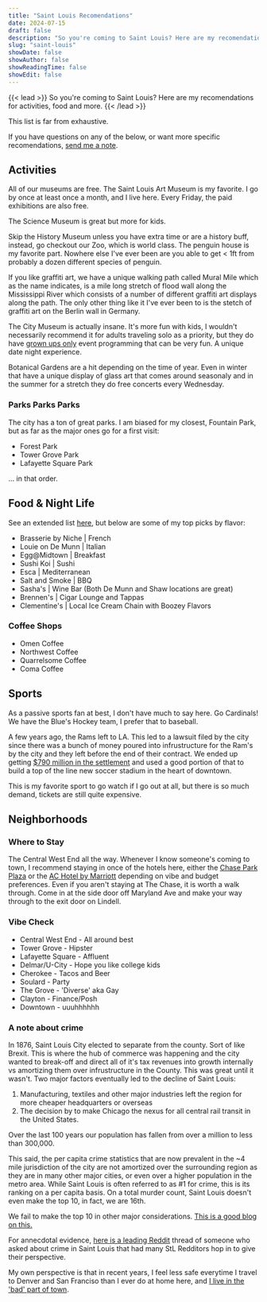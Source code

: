 ```yaml
---
title: "Saint Louis Recomendations"
date: 2024-07-15
draft: false
description: "So you're coming to Saint Louis? Here are my recomendations for activities, food and more."
slug: "saint-louis"
showDate: false
showAuthor: false
showReadingTime: false
showEdit: false
---
```


{{< lead >}}
So you're coming to Saint Louis? Here are my recomendations for activities, food and more.
{{< /lead >}}

This list is far from exhaustive. 

If you have questions on any of the below, or want more specific recomendations, [send me a note](mailto:me@benjmainbanderson.com).

## Activities
All of our museums are free. The Saint Louis Art Museum is my favorite. I go by once at least once a month, and I live here. Every Friday, the paid exhibitions are also free.

The Science Museum is great but more for kids. 

Skip the History Museum unless you have extra time or are a history buff, instead, go checkout our Zoo, which is world class. The penguin house is my favorite part. Nowhere else I've ever been are you able to get < 1ft from probably a dozen different species of penguin. 

If you like graffiti art, we have a unique walking path called Mural Mile which as the name indicates, is a mile long stretch of flood wall along the Mississippi River which consists of a number of different graffiti art displays along the path. The only other thing like it I've ever been to is the stetch of graffiti art on the Berlin wall in Germany. 

The City Museum is actually insane. It's more fun with kids, I wouldn't necessarily recommend it for adults traveling solo as a priority, but they do have [grown ups only](https://citymuseum.org/accordion/for-adults/) event programming that can be very fun. A unique date night experience. 

Botanical Gardens are a hit depending on the time of year. Even in winter that have a unique display of glass art that comes around seasonaly and in the summer for a stretch they do free concerts every Wednesday.

### Parks Parks Parks
The city has a ton of great parks. I am biased for my closest, Fountain Park, but as far as the major ones go for a first visit:
- Forest Park
- Tower Grove Park
- Lafayette Square Park 

... in that order. 

## Food & Night Life
See an extended list [here](https://www.google.com/maps/d/u/1/edit?mid=1iq8ZkZG8LiC_G-RWJXAcsaAourFFAew&usp=sharing), but below are some of my top picks by flavor:

- Brasserie by Niche | French
- Louie on De Munn | Italian
- Egg@Midtown | Breakfast 
- Sushi Koi | Sushi
- Esca | Mediterranean
- Salt and Smoke | BBQ
- Sasha's | Wine Bar (Both De Munn and Shaw locations are great)
- Brennen's | Cigar Lounge and Tappas
- Clementine's | Local Ice Cream Chain with Boozey Flavors

### Coffee Shops
- Omen Coffee 
- Northwest Coffee
- Quarrelsome Coffee
- Coma Coffee


## Sports
As a passive sports fan at best, I don't have much to say here. Go Cardinals! We have the Blue's Hockey team, I prefer that to baseball. 

A few years ago, the Rams left to LA. This led to a lawsuit filed by the city since there was a bunch of money poured into infrustructure for the Ram's by the city and they left before the end of their contract. We ended up getting [$790 million in the settlement](https://www.nfl.com/news/790m-settlement-reached-in-lawsuit-over-rams-st-louis-departure) and used a good portion of that to build a top of the line new soccer stadium in the heart of downtown. 

This is my favorite sport to go watch if I go out at all, but there is so much demand, tickets are still quite expensive. 

## Neighborhoods
### Where to Stay
The Central West End all the way. Whenever I know someone's coming to town, I recommend staying in once of the hotels here, either the [Chase Park Plaza](https://www.sonesta.com/royal-sonesta/mo/st-louis/chase-park-plaza-royal-sonesta-st-louis) or the [AC Hotel by Marriott](https://www.marriott.com/en-us/hotels/stlaw-ac-hotel-st-louis-central-west-end/overview/?scid=f2ae0541-1279-4f24-b197-a979c79310b0) depending on vibe and budget preferences. Even if you aren't staying at The Chase, it is worth a walk through. Come in at the side door off Maryland Ave and make your way through to the exit door on Lindell. 

### Vibe Check
- Central West End - All around best
- Tower Grove - Hipster
- Lafayette Square - Affluent
- Delmar/U-City - Hope you like college kids
- Cherokee - Tacos and Beer
- Soulard - Party
- The Grove - 'Diverse' aka Gay
- Clayton - Finance/Posh
- Downtown - uuuhhhhhh

### A note about crime
In 1876, Saint Louis City elected to separate from the county. Sort of like Brexit. This is where the hub of commerce was happening and the city wanted to break-off and direct all of it's tax revenues into growth internally vs amortizing them over infrustructure in the County. This was great until it wasn't. Two major factors eventually led to the decline of Saint Louis:
1) Manufacturing, textiles and other major industries left the region for more cheaper headquarters or overseas
2) The decision by to make Chicago the nexus for all central rail transit in the United States. 

Over the last 100 years our population has fallen from over a million to less than 300,000. 

This said, the per capita crime statistics that are now prevalent in the ~4 mile jurisdiction of the city are not amortized over the surrounding region as they are in many other major cities, or even over a higher population in the metro area. While Saint Louis is often referred to as #1 for crime, this is its ranking on a per capita basis. On a total murder count, Saint Louis doesn't even make the top 10, in fact, we are 16th. 

We fail to make the top 10 in other major considerations. [This is a good blog on this.](https://www.passsecurity.com/st-louis-crime-map-report/)

For annecdotal evidence, [here is a leading Reddit](https://www.reddit.com/r/SameGrassButGreener/comments/177ta9h/is_st_louis_really_as_dangerous_as_they_say/) thread of someone who asked about crime in Saint Louis that had many StL Redditors hop in to give their perspective.

My own perspective is that in recent years, I feel less safe everytime I travel to Denver and San Franciso than I ever do at home here, and [I live in the 'bad' part of town](https://www.consciousrepository.com/p/lessons-from-urban-homesteading). 


